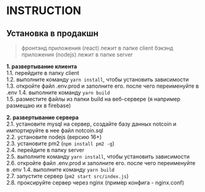 # INSTRUCTION

## Установка в продакшн

> фронтэнд приложения (react) лежит в папке client
> бэкэнд приложения (nodejs) лежит в папке server


**1. развертывание клиента**  
1.1. перейдите в папку client  
1.2. выполните команду `yarn install`, чтобы установить зависимости  
1.3. откройте файл .env.prod и заполните его. после чего переименуйте в .env
1.4. выполните команду `yarn build`  
1.5. разместите файлы из папки build на веб-сервере (я например размещаю их в firebase)

**2. развертывание сервера**  
2.1. установите mysql на сервер, создайте базу данных notcoin и импортируйте в нее файл notcoin.sql  
2.2. установите nodejs (версию 16+)  
2.3. установите pm2 (`npm install pm2 -g`)  
2.4. перейдите в папку server  
2.5. выполните команду `yarn install`, чтобы установить зависимости  
2.6. откройте файл .env.prod и заполните его. после чего переименуйте в .env
1.4. выполните команду `yarn build`  
2.7. запустите сервер (`pm2 start src/index.js`)  
2.8. проксируйте сервер через nginx (пример конфига - nginx.conf)
